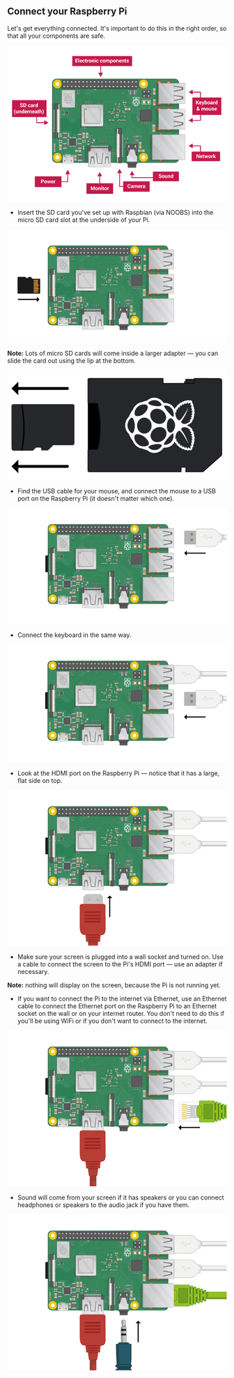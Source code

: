 ## Connect your Raspberry Pi

Let's get everything connected. It's important to do this in the right order, so that all your components are safe.

![pi connections](images/pi-labelled.png)

+ Insert the SD card you've set up with Raspbian (via NOOBS) into the micro SD card slot at the underside of your Pi. 

![флеш-картка](images/pi-sd.png)

**Note:** Lots of micro SD cards will come inside a larger adapter — you can slide the card out using the lip at the bottom.

![sd card holder](images/sd-card-holder.png)

+ Find the USB cable for your mouse, and connect the mouse to a USB port on the Raspberry Pi (it doesn't matter which one).

![mouse](images/pi-mouse.png)

+ Connect the keyboard in the same way.

![keyboard](images/pi-keyboard.png)

+ Look at the HDMI port on the Raspberry Pi — notice that it has a large, flat side on top.

![hdmi](images/pi-hdmi.png)

+ Make sure your screen is plugged into a wall socket and turned on. Use a cable to connect the screen to the Pi's HDMI port — use an adapter if necessary.

**Note:** nothing will display on the screen, because the Pi is not running yet.

+ If you want to connect the Pi to the internet via Ethernet, use an Ethernet cable to connect the Ethernet port on the Raspberry Pi to an Ethernet socket on the wall or on your internet router. You don't need to do this if you'll be using WiFi or if you don't want to connect to the internet.

![ethernet](images/pi-ethernet.png)

+ Sound will come from your screen if it has speakers or you can connect headphones or speakers to the audio jack if you have them.

![headphones](images/pi-headphones.png)